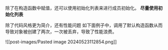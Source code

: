除了在构造函数中赋值，还可以使用初始化列表来进行成员初始化。
**尽量使用初始化列表**

除了代码风格更为简介，还有性能问题
如下面例子中，调用了默认构造函数从而导致对象被创建了两次，一次被丢弃，导致了性能浪费。

![[post-images/Pasted image 20240523112854.png]]